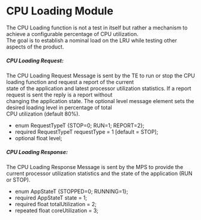 # CPU Loading Module
The CPU Loading function is not a test in itself but rather a mechanism to achieve a configurable percentage of CPU utilization.  
The goal is to establish a nominal load on the LRU while testing other aspects of the product.  
 
##### CPU Loading Request:
The CPU Loading Request Message is sent by the TE to run or stop the CPU loading function and request a report of the current  
state of the application and latest processor utilization statistics. If a report request is sent the reply is a report without  
changing the application state. The optional level message element sets the desired loading level in percentage of total  
CPU utilization (default 80%).  

  - enum RequestTypeT {STOP=0; RUN=1; REPORT=2};
  - required RequestTypeT requestType = 1 [default = STOP];
  - optional float level;
  
##### CPU Loading Response:  
The CPU Loading Response Message is sent by the MPS to provide the current processor utilization statistics and the state of the application (RUN or STOP).  

  - enum AppStateT {STOPPED=0; RUNNING=1};
  - required AppStateT state = 1;
  - required float totalUtilization = 2;
  - repeated float coreUtilization = 3;
